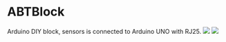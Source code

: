 # ABTBlock
Arduino DIY block, sensors is connected to Arduino UNO with RJ25. 
![](http://9467683.s21i-9.faiusr.com/2/ABUIABACGAAgyoHW0gUo7aaX5AQwgAQ46AI!400x400.jpg)
![](http://9467683.s21i-9.faiusr.com/2/ABUIABACGAAgwYyJ0AUogIrQpgcw-wQ4gAQ!400x400.jpg)
